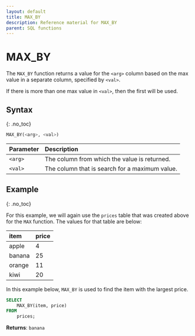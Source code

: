```yaml
---
layout: default
title: MAX_BY
description: Reference material for MAX_BY
parent: SQL functions
---
```



# MAX\_BY

The `MAX_BY` function returns a value for the `<arg>` column based on the max value in a separate column, specified by `<val>`.

If there is more than one max value in `<val>`, then the first will be used.

## Syntax
{: .no_toc}

```sql
MAX_BY(<arg>, <val>)
```

| Parameter | Description                                    |
| :--------- | :---------------------------------------------- |
| `<arg>`   | The column from which the value is returned.   |
| `<val>`   | The column that is search for a maximum value. |

## Example
{: .no_toc}

For this example, we will again use the `prices` table that was created above for the `MAX` function. The values for that table are below:

| item   | price |
| :------ | :----- |
| apple  | 4     |
| banana | 25    |
| orange | 11    |
| kiwi   | 20    |

In this example below, `MAX_BY` is used to find the item with the largest price.&#x20;

```sql
SELECT
	MAX_BY(item, price)
FROM
	prices;
```

**Returns**: `banana`
